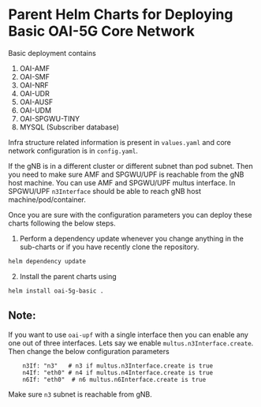 # Parent Helm Charts for Deploying Basic OAI-5G Core Network

Basic deployment contains

1. OAI-AMF
2. OAI-SMF
3. OAI-NRF
4. OAI-UDR
5. OAI-AUSF
6. OAI-UDM
7. OAI-SPGWU-TINY
8. MYSQL (Subscriber database)

Infra structure related information is present in `values.yaml` and core network configuration is in `config.yaml`.

If the gNB is in a different cluster or different subnet than pod subnet. Then you need to make sure AMF and SPGWU/UPF is reachable from the gNB host machine. You can use AMF and SPGWU/UPF multus interface. In SPGWU/UPF `n3Interface` should be able to reach gNB host machine/pod/container.

Once you are sure with the configuration parameters you can deploy these charts following the below steps. 

1. Perform a dependency update whenever you change anything in the sub-charts or if you have recently clone the repository. 

```bash
helm dependency update
```

2. Install the parent charts using

```bash
helm install oai-5g-basic .
```

## Note:

If you want to use `oai-upf` with a single interface then you can enable any one out of three interfaces. Lets say we enable `multus.n3Interface.create`. Then change the below configuration parameters 

```
    n3If: "n3"   # n3 if multus.n3Interface.create is true
    n4If: "eth0" # n4 if multus.n4Interface.create is true
    n6If: "eth0"  # n6 multus.n6Interface.create is true
```

Make sure `n3` subnet is reachable from gNB. 